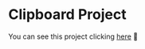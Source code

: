 # Clipboard Project

You can see this project clicking [here](https://alejandro-bocchicchio-website-project.netlify.app/clipboard-project/) 🔗
